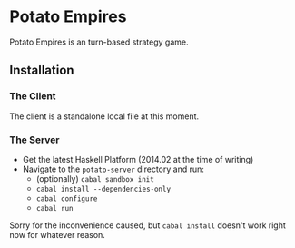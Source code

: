 # Potato Empires #

Potato Empires is an turn-based strategy game.

## Installation ##

### The Client ###
The client is a standalone local file at this moment.

### The Server ###
* Get the latest Haskell Platform (2014.02 at the time of writing)
* Navigate to the `potato-server` directory and run:
    * (optionally) `cabal sandbox init`
    * `cabal install --dependencies-only`
    * `cabal configure`
    * `cabal run`

Sorry for the inconvenience caused, but `cabal install` doesn't work right now for whatever reason.